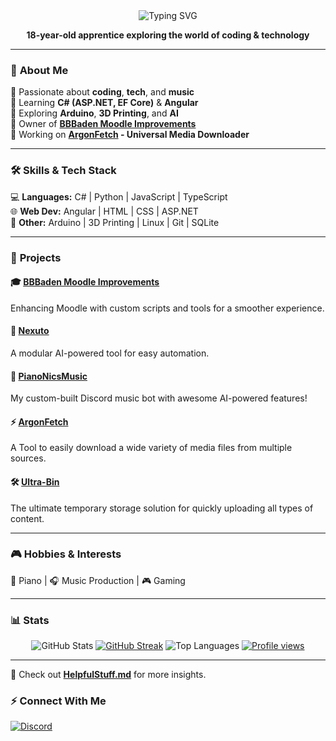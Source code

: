 <div align="center">
  <img src="https://readme-typing-svg.herokuapp.com?font=Sigmar&weight=900&size=35&pause=1000&color=FFFFFF&center=true&vCenter=true&width=435&lines=Hi+There!%F0%9F%91%8B;I'm+PianoNic!" alt="Typing SVG" />
  
  <strong>18-year-old apprentice exploring the world of coding & technology</strong>  
</div>

---

### 🚀 **About Me**  
🔹 Passionate about **coding**, **tech**, and **music**  
🔹 Learning **C# (ASP.NET, EF Core)** & **Angular**  
🔹 Exploring **Arduino**, **3D Printing**, and **AI**  
🔹 Owner of **[BBBaden Moodle Improvements](https://github.com/BBBaden-Moodle-userscripts)**  
🔹 Working on **[ArgonFetch](https://github.com/Pianonic/ArgonFetch) - Universal Media Downloader**  

---

### 🛠 **Skills & Tech Stack**  
💻 **Languages:** C# | Python | JavaScript | TypeScript  
🌐 **Web Dev:** Angular | HTML | CSS | ASP.NET  
📡 **Other:** Arduino | 3D Printing | Linux | Git | SQLite  

---

### 📌 **Projects**  

#### 🎓 [BBBaden Moodle Improvements](https://github.com/BBBaden-Moodle-userscripts)  
Enhancing Moodle with custom scripts and tools for a smoother experience.

#### 🤖 [Nexuto](https://github.com/Nexuto)  
A modular AI-powered tool for easy automation.  

#### 🎵 [PianoNicsMusic](https://github.com/Pianonic/PianoNicsMusic)  
My custom-built Discord music bot with awesome AI-powered features!

#### ⚡ [ArgonFetch](https://github.com/Pianonic/ArgonFetch)  
A Tool to easily download a wide variety of media files from multiple sources.

#### 🛠 [Ultra-Bin](https://github.com/Ultra-Bin) 
The ultimate temporary storage solution for quickly uploading all types of content.

---

### 🎮 **Hobbies & Interests**  
🎹 Piano | 🎧 Music Production | 🎮 Gaming

---

### 📊 **Stats**  
<p align="center">
  <img src="https://github-readme-stats.vercel.app/api?username=pianonic&show_icons=true&theme=dark&hide_border=true" alt="GitHub Stats" />
  <a href="https://git.io/streak-stats"><img src="http://github-readme-streak-stats.herokuapp.com?user=pianonic&theme=dark&hide_border=true&date_format=j%20M%5B%20Y%5D" alt="GitHub Streak" /></a>
  <img src="https://github-readme-stats.vercel.app/api/top-langs?username=pianonic&show_icons=true&layout=compact&theme=dark&hide_border=true" alt="Top Languages" />
  <a href="https://github.com/PianoNic">
    <img src="https://komarev.com/ghpvc/?username=PianoNic&label=Profile%20views&color=yellowgreen&style=for-the-badge" alt="Profile views">
  </a>
</p>

---

📌 Check out **[HelpfulStuff.md](https://github.com/Pianonic/Pianonic/blob/main/HelpfulStuff.md)** for more insights.  

### ⚡ **Connect With Me**  
[![Discord](https://img.shields.io/badge/Discord-%237289DA.svg?logo=discord&logoColor=white)](https://discord.com/users/566263212077481984) 
